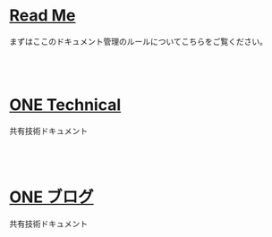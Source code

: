 
<link href=".\css\StyleSheet.css" rel="stylesheet">  </link>

# [Read Me](./Read_Me.md)
  まずはここのドキュメント管理のルールについてこちらをご覧ください。
  
<br><br>

# [ONE Technical](./Technical_Index.md)
共有技術ドキュメント

<br><br>

# [ONE ブログ]()
共有技術ドキュメント


